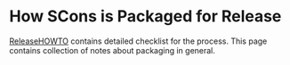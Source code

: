 

# How SCons is Packaged for Release

[ReleaseHOWTO](ReleaseHOWTO) contains detailed checklist for the process. This page contains collection of notes about packaging in general. 
